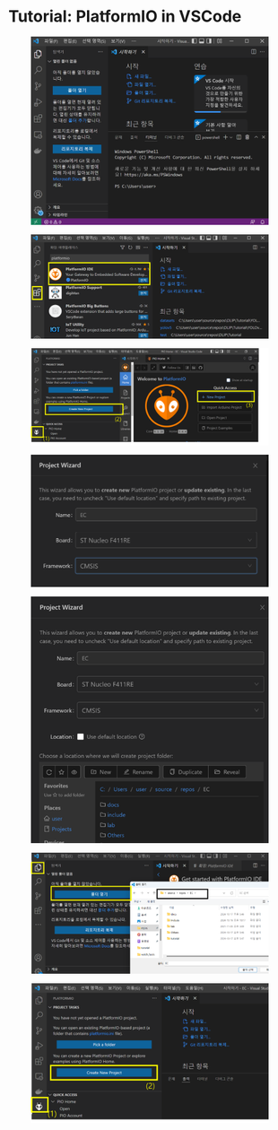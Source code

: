 # Tutorial: PlatformIO in VSCode



<figure><img src="../../.gitbook/assets/image (53).png" alt=""><figcaption></figcaption></figure>



<figure><img src="../../.gitbook/assets/image (55).png" alt=""><figcaption></figcaption></figure>



<figure><img src="../../.gitbook/assets/image (124).png" alt=""><figcaption></figcaption></figure>





<figure><img src="../../.gitbook/assets/image (125).png" alt=""><figcaption></figcaption></figure>



<figure><img src="../../.gitbook/assets/image (126).png" alt=""><figcaption></figcaption></figure>

<figure><img src="../../.gitbook/assets/image (122).png" alt=""><figcaption></figcaption></figure>



<figure><img src="../../.gitbook/assets/image (123).png" alt=""><figcaption></figcaption></figure>
